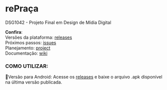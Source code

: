 # rePraça
 
DSG1042 - Projeto Final em Design de Mídia Digital

**Confira**:\
Versões da plataforma: [releases](https://github.com/Feliperpvieira/PracaBuilder/releases)\
Próximos passos: [issues](https://github.com/Feliperpvieira/PracaBuilder/issues)\
Planejamento: [project](https://github.com/users/Feliperpvieira/projects/2)\
Documentação: [wiki](https://github.com/Feliperpvieira/rePraca/wiki/rePraça-wiki)


### COMO UTILIZAR:
📱Versão para Android: Acesse os [releases](https://github.com/Feliperpvieira/PracaBuilder/releases) e baixe o arquivo .apk disponível na última versão publicada.
